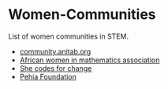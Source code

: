 # Women-Communities

List of women communities in STEM.

- [community.anitab.org](https://community.anitab.org/)
- [African women in mathematics association](http://africanwomeninmath.org/)
- [She codes for change](http://shecodesforchange.org/)
- [Pehia Foundation](https://pehia.org/)

